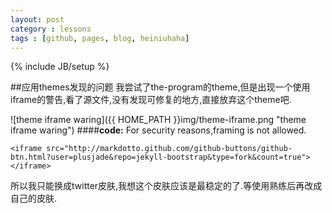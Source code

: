 ```yaml
---
layout: post
category : lessons
tags : [github, pages, blog, heiniuhaha]
---
```

{% include JB/setup %}

##应用themes发现的问题
我尝试了the-program的theme,但是出现一个使用iframe的警告,看了源文件,没有发现可修复的地方,直接放弃这个theme吧.

![theme iframe waring]({{ HOME_PATH }}img/theme-iframe.png "theme iframe waring")
####**code:**
	For security reasons,framing is not allowed.
		
	<iframe src="http://markdotto.github.com/github-buttons/github-btn.html?user=plusjade&repo=jekyll-bootstrap&type=fork&count=true"></iframe>
		
所以我只能换成twitter皮肤,我想这个皮肤应该是最稳定的了.等使用熟练后再改成自己的皮肤.